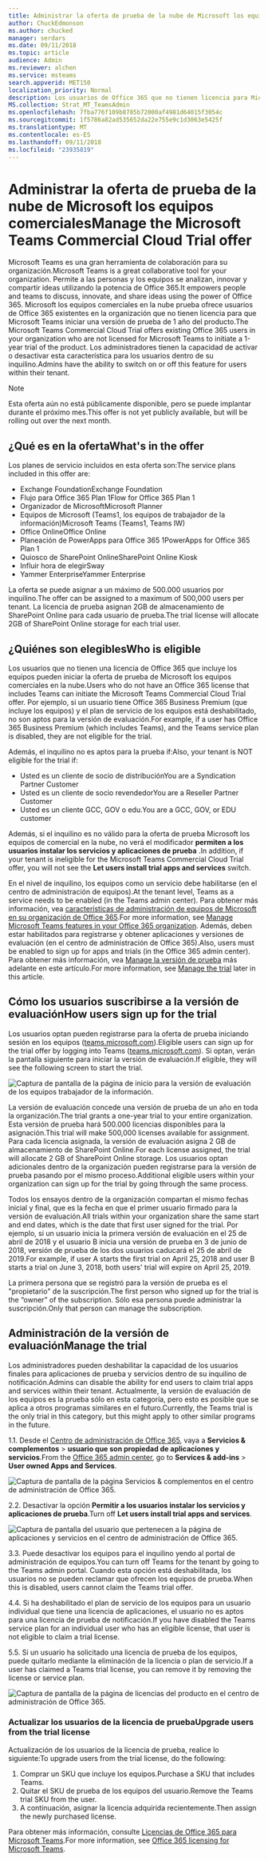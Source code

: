 ```yaml
---
title: Administrar la oferta de prueba de la nube de Microsoft los equipos comerciales
author: ChuckEdmonson
ms.author: chucked
manager: serdars
ms.date: 09/11/2018
ms.topic: article
audience: Admin
ms.reviewer: alchen
ms.service: msteams
search.appverid: MET150
localization_priority: Normal
description: Los usuarios de Office 365 que no tienen licencia para Microsoft Teams pueden iniciar una versión de prueba de 1 año de los equipos.
MS.collection: Strat_MT_TeamsAdmin
ms.openlocfilehash: 7fba776f109b8785b72000af4981d64015f3054c
ms.sourcegitcommit: 1f5786a82ad535652da22e755e9c1d3063e5425f
ms.translationtype: MT
ms.contentlocale: es-ES
ms.lasthandoff: 09/11/2018
ms.locfileid: "23935819"
---
```

<a name="manage-the-microsoft-teams-commercial-cloud-trial-offer"></a><span data-ttu-id="a34b7-103">Administrar la oferta de prueba de la nube de Microsoft los equipos comerciales</span><span class="sxs-lookup"><span data-stu-id="a34b7-103">Manage the Microsoft Teams Commercial Cloud Trial offer</span></span>
=======================================================

<span data-ttu-id="a34b7-104">Microsoft Teams es una gran herramienta de colaboración para su organización.</span><span class="sxs-lookup"><span data-stu-id="a34b7-104">Microsoft Teams is a great collaborative tool for your organization.</span></span> <span data-ttu-id="a34b7-105">Permite a las personas y los equipos se analizan, innovar y compartir ideas utilizando la potencia de Office 365.</span><span class="sxs-lookup"><span data-stu-id="a34b7-105">It empowers people and teams to discuss, innovate, and share ideas using the power of Office 365.</span></span> <span data-ttu-id="a34b7-106">Microsoft los equipos comerciales en la nube prueba ofrece usuarios de Office 365 existentes en la organización que no tienen licencia para que Microsoft Teams iniciar una versión de prueba de 1 año del producto.</span><span class="sxs-lookup"><span data-stu-id="a34b7-106">The Microsoft Teams Commercial Cloud Trial offers existing Office 365 users in your organization who are not licensed for Microsoft Teams to initiate a 1-year trial of the product.</span></span> <span data-ttu-id="a34b7-107">Los administradores tienen la capacidad de activar o desactivar esta característica para los usuarios dentro de su inquilino.</span><span class="sxs-lookup"><span data-stu-id="a34b7-107">Admins have the ability to switch on or off this feature for users within their tenant.</span></span>

> [!NOTE]
> <span data-ttu-id="a34b7-108">Esta oferta aún no está públicamente disponible, pero se puede implantar durante el próximo mes.</span><span class="sxs-lookup"><span data-stu-id="a34b7-108">This offer is not yet publicly available, but will be rolling out over the next month.</span></span>

## <a name="whats-in-the-offer"></a><span data-ttu-id="a34b7-109">¿Qué es en la oferta</span><span class="sxs-lookup"><span data-stu-id="a34b7-109">What's in the offer</span></span>

<span data-ttu-id="a34b7-110">Los planes de servicio incluidos en esta oferta son:</span><span class="sxs-lookup"><span data-stu-id="a34b7-110">The service plans included in this offer are:</span></span>

- <span data-ttu-id="a34b7-111">Exchange Foundation</span><span class="sxs-lookup"><span data-stu-id="a34b7-111">Exchange Foundation</span></span>
- <span data-ttu-id="a34b7-112">Flujo para Office 365 Plan 1</span><span class="sxs-lookup"><span data-stu-id="a34b7-112">Flow for Office 365 Plan 1</span></span>
- <span data-ttu-id="a34b7-113">Organizador de Microsoft</span><span class="sxs-lookup"><span data-stu-id="a34b7-113">Microsoft Planner</span></span>
- <span data-ttu-id="a34b7-114">Equipos de Microsoft (Teams1, los equipos de trabajador de la información)</span><span class="sxs-lookup"><span data-stu-id="a34b7-114">Microsoft Teams (Teams1, Teams IW)</span></span>
- <span data-ttu-id="a34b7-115">Office Online</span><span class="sxs-lookup"><span data-stu-id="a34b7-115">Office Online</span></span>
- <span data-ttu-id="a34b7-116">Planeación de PowerApps para Office 365 1</span><span class="sxs-lookup"><span data-stu-id="a34b7-116">PowerApps for Office 365 Plan 1</span></span>
- <span data-ttu-id="a34b7-117">Quiosco de SharePoint Online</span><span class="sxs-lookup"><span data-stu-id="a34b7-117">SharePoint Online Kiosk</span></span>
- <span data-ttu-id="a34b7-118">Influir hora de elegir</span><span class="sxs-lookup"><span data-stu-id="a34b7-118">Sway</span></span>
- <span data-ttu-id="a34b7-119">Yammer Enterprise</span><span class="sxs-lookup"><span data-stu-id="a34b7-119">Yammer Enterprise</span></span>

<span data-ttu-id="a34b7-120">La oferta se puede asignar a un máximo de 500.000 usuarios por inquilino.</span><span class="sxs-lookup"><span data-stu-id="a34b7-120">The offer can be assigned to a maximum of 500,000 users per tenant.</span></span> <span data-ttu-id="a34b7-121">La licencia de prueba asignan 2GB de almacenamiento de SharePoint Online para cada usuario de prueba.</span><span class="sxs-lookup"><span data-stu-id="a34b7-121">The trial license will allocate 2GB of SharePoint Online storage for each trial user.</span></span>

## <a name="who-is-eligible"></a><span data-ttu-id="a34b7-122">¿Quiénes son elegibles</span><span class="sxs-lookup"><span data-stu-id="a34b7-122">Who is eligible</span></span>

<span data-ttu-id="a34b7-123">Los usuarios que no tienen una licencia de Office 365 que incluye los equipos pueden iniciar la oferta de prueba de Microsoft los equipos comerciales en la nube.</span><span class="sxs-lookup"><span data-stu-id="a34b7-123">Users who do not have an Office 365 license that includes Teams can initiate the Microsoft Teams Commercial Cloud Trial offer.</span></span> <span data-ttu-id="a34b7-124">Por ejemplo, si un usuario tiene Office 365 Business Premium (que incluye los equipos) y el plan de servicio de los equipos está deshabilitado, no son aptos para la versión de evaluación.</span><span class="sxs-lookup"><span data-stu-id="a34b7-124">For example, if a user has Office 365 Business Premium (which includes Teams), and the Teams service plan is disabled, they are not eligible for the trial.</span></span>

<span data-ttu-id="a34b7-125">Además, el inquilino no es aptos para la prueba if:</span><span class="sxs-lookup"><span data-stu-id="a34b7-125">Also, your tenant is NOT eligible for the trial if:</span></span> 
- <span data-ttu-id="a34b7-126">Usted es un cliente de socio de distribución</span><span class="sxs-lookup"><span data-stu-id="a34b7-126">You are a Syndication Partner Customer</span></span>
- <span data-ttu-id="a34b7-127">Usted es un cliente de socio revendedor</span><span class="sxs-lookup"><span data-stu-id="a34b7-127">You are a Reseller Partner Customer</span></span>
- <span data-ttu-id="a34b7-128">Usted es un cliente GCC, GOV o edu.</span><span class="sxs-lookup"><span data-stu-id="a34b7-128">You are a GCC, GOV, or EDU customer</span></span>

<span data-ttu-id="a34b7-129">Además, si el inquilino es no válido para la oferta de prueba Microsoft los equipos de comercial en la nube, no verá el modificador **permiten a los usuarios instalar los servicios y aplicaciones de prueba** .</span><span class="sxs-lookup"><span data-stu-id="a34b7-129">In addition, if your tenant is ineligible for the Microsoft Teams Commercial Cloud Trial offer, you will not see the **Let users install trial apps and services** switch.</span></span>

<span data-ttu-id="a34b7-130">En el nivel de inquilino, los equipos como un servicio debe habilitarse (en el centro de administración de equipos).</span><span class="sxs-lookup"><span data-stu-id="a34b7-130">At the tenant level, Teams as a service needs to be enabled (in the Teams admin center).</span></span> <span data-ttu-id="a34b7-131">Para obtener más información, vea [características de administración de equipos de Microsoft en su organización de Office 365](enable-features-office-365.md).</span><span class="sxs-lookup"><span data-stu-id="a34b7-131">For more information, see [Manage Microsoft Teams features in your Office 365 organization](enable-features-office-365.md).</span></span> <span data-ttu-id="a34b7-132">Además, deben estar habilitados para registrarse y obtener aplicaciones y versiones de evaluación (en el centro de administración de Office 365).</span><span class="sxs-lookup"><span data-stu-id="a34b7-132">Also, users must be enabled to sign up for apps and trials (in the Office 365 admin center).</span></span> <span data-ttu-id="a34b7-133">Para obtener más información, vea [Manage la versión de prueba](#manage-the-trial) más adelante en este artículo.</span><span class="sxs-lookup"><span data-stu-id="a34b7-133">For more information, see [Manage the trial](#manage-the-trial) later in this article.</span></span>

## <a name="how-users-sign-up-for-the-trial"></a><span data-ttu-id="a34b7-134">Cómo los usuarios suscribirse a la versión de evaluación</span><span class="sxs-lookup"><span data-stu-id="a34b7-134">How users sign up for the trial</span></span>

<span data-ttu-id="a34b7-135">Los usuarios optan pueden registrarse para la oferta de prueba iniciando sesión en los equipos ([teams.microsoft.com](https://teams.microsoft.com)).</span><span class="sxs-lookup"><span data-stu-id="a34b7-135">Eligible users can sign up for the trial offer by logging into Teams ([teams.microsoft.com](https://teams.microsoft.com)).</span></span> <span data-ttu-id="a34b7-136">Si optan, verán la pantalla siguiente para iniciar la versión de evaluación.</span><span class="sxs-lookup"><span data-stu-id="a34b7-136">If eligible, they will see the following screen to start the trial.</span></span> 

![Captura de pantalla de la página de inicio para la versión de evaluación de los equipos trabajador de la información.](media/iw-trial-start-screen.png)

<span data-ttu-id="a34b7-138">La versión de evaluación concede una versión de prueba de un año en toda la organización.</span><span class="sxs-lookup"><span data-stu-id="a34b7-138">The trial grants a one-year trial to your entire organization.</span></span> <span data-ttu-id="a34b7-139">Esta versión de prueba hará 500.000 licencias disponibles para la asignación.</span><span class="sxs-lookup"><span data-stu-id="a34b7-139">This trial will make 500,000 licenses available for assignment.</span></span> <span data-ttu-id="a34b7-140">Para cada licencia asignada, la versión de evaluación asigna 2 GB de almacenamiento de SharePoint Online.</span><span class="sxs-lookup"><span data-stu-id="a34b7-140">For each license assigned, the trial will allocate 2 GB of SharePoint Online storage.</span></span> <span data-ttu-id="a34b7-141">Los usuarios optan adicionales dentro de la organización pueden registrarse para la versión de prueba pasando por el mismo proceso.</span><span class="sxs-lookup"><span data-stu-id="a34b7-141">Additional eligible users within your organization can sign up for the trial by going through the same process.</span></span>

<span data-ttu-id="a34b7-142">Todos los ensayos dentro de la organización compartan el mismo fechas inicial y final, que es la fecha en que el primer usuario firmado para la versión de evaluación.</span><span class="sxs-lookup"><span data-stu-id="a34b7-142">All trials within your organization share the same start and end dates, which is the date that first user signed for the trial.</span></span> <span data-ttu-id="a34b7-143">Por ejemplo, si un usuario inicia la primera versión de evaluación en el 25 de abril de 2018 y el usuario B inicia una versión de prueba en 3 de junio de 2018, versión de prueba de los dos usuarios caducará el 25 de abril de 2019.</span><span class="sxs-lookup"><span data-stu-id="a34b7-143">For example, if user A starts the first trial on April 25, 2018 and user B starts a trial on June 3, 2018, both users' trial will expire on April 25, 2019.</span></span>

<span data-ttu-id="a34b7-144">La primera persona que se registró para la versión de prueba es el "propietario" de la suscripción.</span><span class="sxs-lookup"><span data-stu-id="a34b7-144">The first person who signed up for the trial is the “owner” of the subscription.</span></span> <span data-ttu-id="a34b7-145">Sólo esa persona puede administrar la suscripción.</span><span class="sxs-lookup"><span data-stu-id="a34b7-145">Only that person can manage the subscription.</span></span> 

## <a name="manage-the-trial"></a><span data-ttu-id="a34b7-146">Administración de la versión de evaluación</span><span class="sxs-lookup"><span data-stu-id="a34b7-146">Manage the trial</span></span>

<span data-ttu-id="a34b7-147">Los administradores pueden deshabilitar la capacidad de los usuarios finales para aplicaciones de prueba y servicios dentro de su inquilino de notificación.</span><span class="sxs-lookup"><span data-stu-id="a34b7-147">Admins can disable the ability for end users to claim trial apps and services within their tenant.</span></span> <span data-ttu-id="a34b7-148">Actualmente, la versión de evaluación de los equipos es la prueba sólo en esta categoría, pero esto es posible que se aplica a otros programas similares en el futuro.</span><span class="sxs-lookup"><span data-stu-id="a34b7-148">Currently, the Teams trial is the only trial in this category, but this might apply to other similar programs in the future.</span></span> 

<span data-ttu-id="a34b7-149">1\.</span><span class="sxs-lookup"><span data-stu-id="a34b7-149">1\.</span></span> <span data-ttu-id="a34b7-150">Desde el [Centro de administración de Office 365](https://portal.office.com/adminportal/home), vaya a **Servicios & complementos** > **usuario que son propiedad de aplicaciones y servicios**.</span><span class="sxs-lookup"><span data-stu-id="a34b7-150">From the [Office 365 admin center](https://portal.office.com/adminportal/home), go to **Services & add-ins** > **User owned Apps and Services**.</span></span>

![Captura de pantalla de la página Servicios & complementos en el centro de administración de Office 365.](media/iw-trial-enable-1.png)

<span data-ttu-id="a34b7-152">2\.</span><span class="sxs-lookup"><span data-stu-id="a34b7-152">2\.</span></span> <span data-ttu-id="a34b7-153">Desactivar la opción **Permitir a los usuarios instalar los servicios y aplicaciones de prueba**.</span><span class="sxs-lookup"><span data-stu-id="a34b7-153">Turn off **Let users install trial apps and services**.</span></span>

![Captura de pantalla del usuario que pertenecen a la página de aplicaciones y servicios en el centro de administración de Office 365.](media/iw-trial-enable-2.png)

<span data-ttu-id="a34b7-155">3\.</span><span class="sxs-lookup"><span data-stu-id="a34b7-155">3\.</span></span> <span data-ttu-id="a34b7-156">Puede desactivar los equipos para el inquilino yendo al portal de administración de equipos.</span><span class="sxs-lookup"><span data-stu-id="a34b7-156">You can turn off Teams for the tenant by going to the Teams admin portal.</span></span> <span data-ttu-id="a34b7-157">Cuando esta opción está deshabilitada, los usuarios no se pueden reclamar que ofrecen los equipos de prueba.</span><span class="sxs-lookup"><span data-stu-id="a34b7-157">When this is disabled, users cannot claim the Teams trial offer.</span></span>

<span data-ttu-id="a34b7-158">4\.</span><span class="sxs-lookup"><span data-stu-id="a34b7-158">4\.</span></span> <span data-ttu-id="a34b7-159">Si ha deshabilitado el plan de servicio de los equipos para un usuario individual que tiene una licencia de aplicaciones, el usuario no es aptos para una licencia de prueba de notificación.</span><span class="sxs-lookup"><span data-stu-id="a34b7-159">If you have disabled the Teams service plan for an individual user who has an eligible license, that user is not eligible to claim a trial license.</span></span>

<span data-ttu-id="a34b7-160">5\.</span><span class="sxs-lookup"><span data-stu-id="a34b7-160">5\.</span></span> <span data-ttu-id="a34b7-161">Si un usuario ha solicitado una licencia de prueba de los equipos, puede quitarlo mediante la eliminación de la licencia o plan de servicio.</span><span class="sxs-lookup"><span data-stu-id="a34b7-161">If a user has claimed a Teams trial license, you can remove it by removing the license or service plan.</span></span> 

![Captura de pantalla de la página de licencias del producto en el centro de administración de Office 365.](media/iw-trial-enable-3.png)

### <a name="upgrade-users-from-the-trial-license"></a><span data-ttu-id="a34b7-163">Actualizar los usuarios de la licencia de prueba</span><span class="sxs-lookup"><span data-stu-id="a34b7-163">Upgrade users from the trial license</span></span>

<span data-ttu-id="a34b7-164">Actualización de los usuarios de la licencia de prueba, realice lo siguiente:</span><span class="sxs-lookup"><span data-stu-id="a34b7-164">To upgrade users from the trial license, do the following:</span></span>

1. <span data-ttu-id="a34b7-165">Comprar un SKU que incluye los equipos.</span><span class="sxs-lookup"><span data-stu-id="a34b7-165">Purchase a SKU that includes Teams.</span></span>
2. <span data-ttu-id="a34b7-166">Quitar el SKU de prueba de los equipos del usuario.</span><span class="sxs-lookup"><span data-stu-id="a34b7-166">Remove the Teams trial SKU from the user.</span></span>
3. <span data-ttu-id="a34b7-167">A continuación, asignar la licencia adquirida recientemente.</span><span class="sxs-lookup"><span data-stu-id="a34b7-167">Then assign the newly purchased license.</span></span>

<span data-ttu-id="a34b7-168">Para obtener más información, consulte [Licencias de Office 365 para Microsoft Teams](Office-365-licensing.md).</span><span class="sxs-lookup"><span data-stu-id="a34b7-168">For more information, see [Office 365 licensing for Microsoft Teams](Office-365-licensing.md).</span></span>